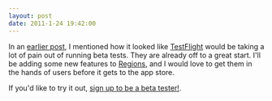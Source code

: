 ```yaml
---
layout: post
date: 2011-1-24 19:42:00
---
```


In an [earlier post](/2011/01/03/regions-soft-relaunch.html), I mentioned how it looked like [TestFlight](http://www.testflightapp.com) would be taking a lot of pain out of running beta tests. They are already off to a great start. I'll be adding some new features to [Regions](http://itunes.apple.com/us/app/regions/id392441093), and I would love to get them in the hands of users before it gets to the app store.

If you'd like to try it out, [sign up to be a beta tester!](http://testflightapp.com/join/58ec4b848be2c155c68078d6cf4d1809-MTA3OA/).